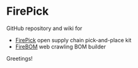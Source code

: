 FirePick
========

GitHub repository and wiki for 

* [FirePick](https://github.com/firepick1/FirePick/wiki/Home) open supply chain pick-and-place kit
* [FireBOM](https://github.com/firepick1/FirePick/wiki/FireBOM) web crawling BOM builder

Greetings!


